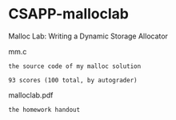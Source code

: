 # CSAPP-malloclab
Malloc Lab: Writing a Dynamic Storage Allocator

mm.c

    the source code of my malloc solution
    
    93 scores (100 total, by autograder)
    
malloclab.pdf

    the homework handout
